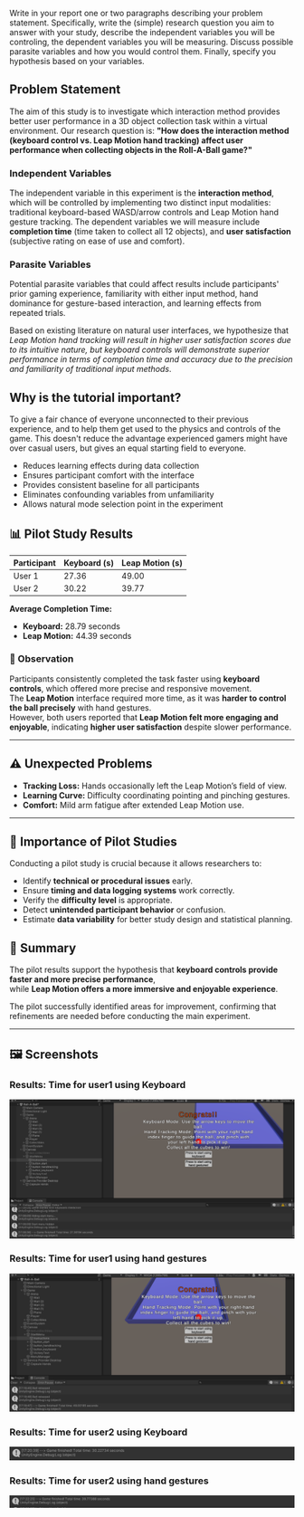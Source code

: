 Write in your report one or two paragraphs describing your problem statement. Specifically, write the (simple) research question you aim to answer with your study, describe the independent variables you will be controling, the dependent variables you will be measuring. Discuss possible parasite variables and how you would control them. Finally, specify you hypothesis based on your variables.

## Problem Statement

The aim of this study is to investigate which interaction method provides better user performance in a 3D object collection task within a virtual environment. Our research question is: **"How does the interaction method (keyboard control vs. Leap Motion hand tracking) affect user performance when collecting objects in the Roll-A-Ball game?"**

### Independent Variables

The independent variable in this experiment is the **interaction method**, which will be controlled by implementing two distinct input modalities: traditional keyboard-based WASD/arrow controls and Leap Motion hand gesture tracking. The dependent variables we will measure include **completion time** (time taken to collect all 12 objects), and **user satisfaction** (subjective rating on ease of use and comfort). 

### Parasite Variables

Potential parasite variables that could affect results include participants' prior gaming experience, familiarity with either input method, hand dominance for gesture-based interaction, and learning effects from repeated trials. 

Based on existing literature on natural user interfaces, we hypothesize that *Leap Motion hand tracking will result in higher user satisfaction scores due to its intuitive nature, but keyboard controls will demonstrate superior performance in terms of completion time and accuracy due to the precision and familiarity of traditional input methods*. 


## Why is the tutorial important?
To give a fair chance of everyone unconnected to their previous experience, and to help them get used to the physics and controls of the game. This doesn't reduce the advantage experienced gamers might have over casual users, but gives an equal starting field to everyone.

- Reduces learning effects during data collection
- Ensures participant comfort with the interface
- Provides consistent baseline for all participants
- Eliminates confounding variables from unfamiliarity
- Allows natural mode selection point in the experiment


## 📊 Pilot Study Results

| Participant | Keyboard (s) | Leap Motion (s) |
|--------------|--------------|----------------|
| User 1 | 27.36 | 49.00 |
| User 2 | 30.22 | 39.77 |

**Average Completion Time:**  
- **Keyboard:** 28.79 seconds  
- **Leap Motion:** 44.39 seconds  


### 🧠 Observation
Participants consistently completed the task faster using **keyboard controls**, which offered more precise and responsive movement.  
The **Leap Motion** interface required more time, as it was **harder to control the ball precisely** with hand gestures.  
However, both users reported that **Leap Motion felt more engaging and enjoyable**, indicating **higher user satisfaction** despite slower performance.

---

## ⚠️ Unexpected Problems
- **Tracking Loss:** Hands occasionally left the Leap Motion’s field of view.   
- **Learning Curve:** Difficulty coordinating pointing and pinching gestures.  
- **Comfort:** Mild arm fatigue after extended Leap Motion use.

---

## 🧪 Importance of Pilot Studies
Conducting a pilot study is crucial because it allows researchers to:
- Identify **technical or procedural issues** early.  
- Ensure **timing and data logging systems** work correctly.  
- Verify the **difficulty level** is appropriate.  
- Detect **unintended participant behavior** or confusion.  
- Estimate **data variability** for better study design and statistical planning.

## 🧾 Summary
The pilot results support the hypothesis that **keyboard controls provide faster and more precise performance**,  
while **Leap Motion offers a more immersive and enjoyable experience**.  

The pilot successfully identified areas for improvement, confirming that refinements are needed before conducting the main experiment.

---

## 🖼️ Screenshots

### Results: Time for user1 using Keyboard
![Results Screen](../Screenshots/User1-keyboard.png)

### Results: Time for user1 using hand gestures
![Results Screen](../Screenshots/User1-Leapmotion.png)

### Results: Time for user2 using Keyboard
![Results Screen](../Screenshots/User2-keyboard.png)

### Results: Time for user2 using hand gestures
![Results Screen](../Screenshots/User2-Leapmotion.png)